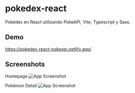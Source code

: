 
# pokedex-react

Pokédex en React utilizando PokeAPI, Vite, Typescript y Sass.




## Demo

https://pokedex-react-pokeapi.netlify.app/


## Screenshots
Homepage
![App Screenshot](https://i.imgur.com/rT3zog5.png)

Pokémon Detail
![App Screenshot](https://i.imgur.com/xJFg4TI.png)



